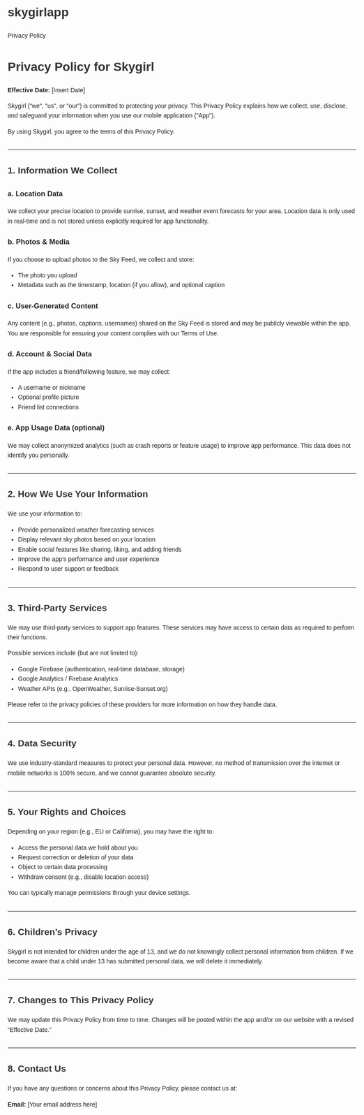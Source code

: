 # skygirlapp
Privacy Policy
<!DOCTYPE html>
<html lang="en">
<head>
  <meta charset="UTF-8">
  <meta name="viewport" content="width=device-width, initial-scale=1">
  <title>Privacy Policy - Skygirl</title>
  <style>
    body {
      font-family: Arial, sans-serif;
      max-width: 800px;
      margin: 40px auto;
      padding: 0 20px;
      line-height: 1.6;
      color: #222;
    }
    h1, h2 {
      color: #333;
    }
    hr {
      margin: 30px 0;
    }
  </style>
</head>
<body>
  <h1>Privacy Policy for Skygirl</h1>
  <p><strong>Effective Date:</strong> [Insert Date]</p>

  <p>Skygirl ("we", "us", or "our") is committed to protecting your privacy. This Privacy Policy explains how we collect, use, disclose, and safeguard your information when you use our mobile application ("App").</p>

  <p>By using Skygirl, you agree to the terms of this Privacy Policy.</p>

  <hr>

  <h2>1. Information We Collect</h2>

  <h3>a. Location Data</h3>
  <p>We collect your precise location to provide sunrise, sunset, and weather event forecasts for your area. Location data is only used in real-time and is not stored unless explicitly required for app functionality.</p>

  <h3>b. Photos & Media</h3>
  <p>If you choose to upload photos to the Sky Feed, we collect and store:
    <ul>
      <li>The photo you upload</li>
      <li>Metadata such as the timestamp, location (if you allow), and optional caption</li>
    </ul>
  </p>

  <h3>c. User-Generated Content</h3>
  <p>Any content (e.g., photos, captions, usernames) shared on the Sky Feed is stored and may be publicly viewable within the app. You are responsible for ensuring your content complies with our Terms of Use.</p>

  <h3>d. Account & Social Data</h3>
  <p>If the app includes a friend/following feature, we may collect:
    <ul>
      <li>A username or nickname</li>
      <li>Optional profile picture</li>
      <li>Friend list connections</li>
    </ul>
  </p>

  <h3>e. App Usage Data (optional)</h3>
  <p>We may collect anonymized analytics (such as crash reports or feature usage) to improve app performance. This data does not identify you personally.</p>

  <hr>

  <h2>2. How We Use Your Information</h2>
  <p>We use your information to:</p>
  <ul>
    <li>Provide personalized weather forecasting services</li>
    <li>Display relevant sky photos based on your location</li>
    <li>Enable social features like sharing, liking, and adding friends</li>
    <li>Improve the app’s performance and user experience</li>
    <li>Respond to user support or feedback</li>
  </ul>

  <hr>

  <h2>3. Third-Party Services</h2>
  <p>We may use third-party services to support app features. These services may have access to certain data as required to perform their functions.</p>
  <p>Possible services include (but are not limited to):</p>
  <ul>
    <li>Google Firebase (authentication, real-time database, storage)</li>
    <li>Google Analytics / Firebase Analytics</li>
    <li>Weather APIs (e.g., OpenWeather, Sunrise-Sunset.org)</li>
  </ul>
  <p>Please refer to the privacy policies of these providers for more information on how they handle data.</p>

  <hr>

  <h2>4. Data Security</h2>
  <p>We use industry-standard measures to protect your personal data. However, no method of transmission over the internet or mobile networks is 100% secure, and we cannot guarantee absolute security.</p>

  <hr>

  <h2>5. Your Rights and Choices</h2>
  <p>Depending on your region (e.g., EU or California), you may have the right to:</p>
  <ul>
    <li>Access the personal data we hold about you</li>
    <li>Request correction or deletion of your data</li>
    <li>Object to certain data processing</li>
    <li>Withdraw consent (e.g., disable location access)</li>
  </ul>
  <p>You can typically manage permissions through your device settings.</p>

  <hr>

  <h2>6. Children’s Privacy</h2>
  <p>Skygirl is not intended for children under the age of 13, and we do not knowingly collect personal information from children. If we become aware that a child under 13 has submitted personal data, we will delete it immediately.</p>

  <hr>

  <h2>7. Changes to This Privacy Policy</h2>
  <p>We may update this Privacy Policy from time to time. Changes will be posted within the app and/or on our website with a revised “Effective Date.”</p>

  <hr>

  <h2>8. Contact Us</h2>
  <p>If you have any questions or concerns about this Privacy Policy, please contact us at:</p>
  <p><strong>Email:</strong> [Your email address here]</p>
</body>
</html>
